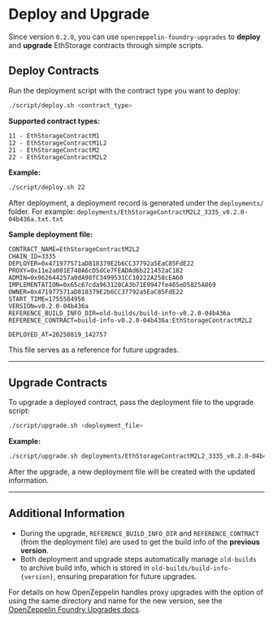 
# Deploy and Upgrade

Since version `0.2.0`, you can use `openzeppelin-foundry-upgrades` to **deploy** and **upgrade** EthStorage contracts through simple scripts. 

## Deploy Contracts

Run the deployment script with the contract type you want to deploy:

```bash
./script/deploy.sh <contract_type>
```

**Supported contract types:**

```
11 - EthStorageContractM1
12 - EthStorageContractM1L2
21 - EthStorageContractM2
22 - EthStorageContractM2L2
```

**Example:**

```bash
./script/deploy.sh 22
```

After deployment, a deployment record is generated under the `deployments/` folder.
For example: `deployments/EthStorageContractM2L2_3335_v0.2.0-04b436a.txt.txt`

**Sample deployment file:**

```
CONTRACT_NAME=EthStorageContractM2L2
CHAIN_ID=3335
DEPLOYER=0x471977571aD818379E2b6CC37792a5EaC85FdE22
PROXY=0x11e2a001E740A6cD5dCe7FEADAd6b221452aC182
ADMIN=0x962644257a0dA98fC3499531CC10222A258cEA60
IMPLEMENTATION=0x65c67cda963120CA3b71E9947fe465eD5825A869
OWNER=0x471977571aD818379E2b6CC37792a5EaC85FdE22
START_TIME=1755584956
VERSION=v0.2.0-04b436a
REFERENCE_BUILD_INFO_DIR=old-builds/build-info-v0.2.0-04b436a
REFERENCE_CONTRACT=build-info-v0.2.0-04b436a:EthStorageContractM2L2

DEPLOYED_AT=20250819_142757
```

This file serves as a reference for future upgrades.

---

## Upgrade Contracts

To upgrade a deployed contract, pass the deployment file to the upgrade script:

```bash
./script/upgrade.sh <deployment_file>
```

**Example:**

```bash
./script/upgrade.sh deployments/EthStorageContractM2L2_3335_v0.2.0-04b436a.txt.txt
```

After the upgrade, a new deployment file will be created with the updated information.

---

## Additional Information

- During the upgrade, `REFERENCE_BUILD_INFO_DIR` and `REFERENCE_CONTRACT` (from the deployment file) are used to get the build info of the **previous version**.
- Both deployment and upgrade steps automatically manage `old-builds` to archive build info, which is stored in `old-builds/build-info-{version}`, ensuring preparation for future upgrades.

For details on how OpenZeppelin handles proxy upgrades with the option of using the same directory and name for the new version, see the [OpenZeppelin Foundry Upgrades docs](https://docs.openzeppelin.com/upgrades-plugins/foundry-upgrades#upgrade_a_proxy_or_beacon).
